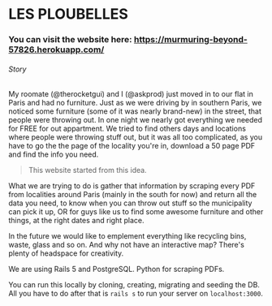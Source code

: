 # LES PLOUBELLES

### You can visit the website here: https://murmuring-beyond-57826.herokuapp.com/

###### Story
My roomate (@therocketgui) and I (@askprod) just moved in to our flat in Paris and had no furniture. Just as we were driving by in southern Paris, we noticed some furniture (some of it was nearly brand-new) in the street, that people were throwing out. In one night we nearly got everything we needed for FREE for out appartment.
We tried to find others days and locations where people were throwing stuff out, but it was all too complicated, as you have to go the the page of the locality you're in, download a 50 page PDF and find the info you need.

> This website started from this idea.

What we are trying to do is gather that information by scraping every PDF from localities around Paris (mainly in the south for now) and return all the data you need, to know when you can throw out stuff so the municipality can pick it up, OR for guys like us to find some awesome furniture and other things, at the right dates and right place.

In the future we would like to emplement everything like recycling bins, waste, glass and so on. And why not have an interactive map? There's plenty of headspace for creativity.

We are using Rails 5 and PostgreSQL. Python for scraping PDFs.

You can run this locally by cloning, creating, migrating and seeding the DB. All you have to do after that is `rails s` to run your server on `localhost:3000`.

